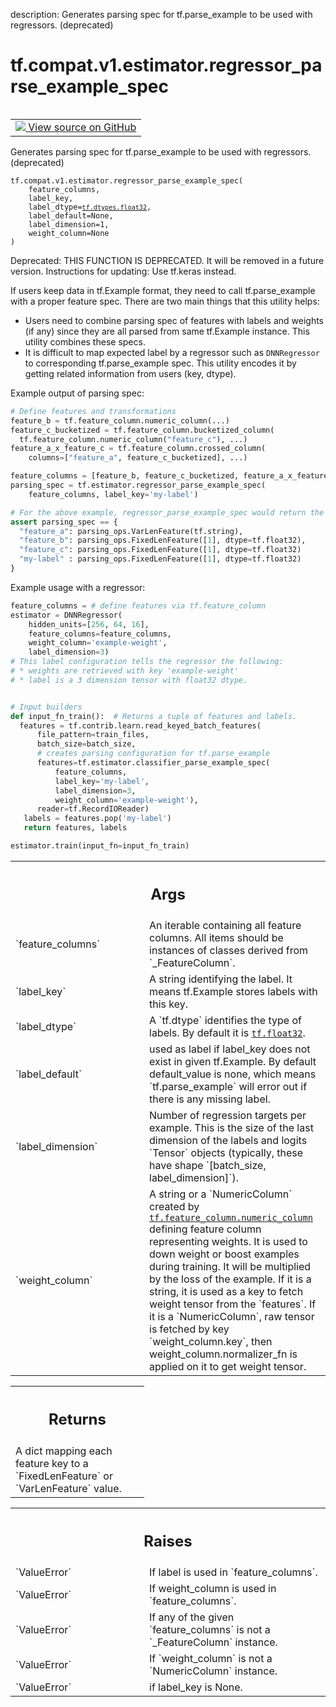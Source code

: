 description: Generates parsing spec for tf.parse_example to be used with regressors. (deprecated)

<div itemscope itemtype="http://developers.google.com/ReferenceObject">
<meta itemprop="name" content="tf.compat.v1.estimator.regressor_parse_example_spec" />
<meta itemprop="path" content="Stable" />
</div>

# tf.compat.v1.estimator.regressor_parse_example_spec

<!-- Insert buttons and diff -->

<table class="tfo-notebook-buttons tfo-api nocontent" align="left">
<td>
  <a target="_blank" href="https://github.com/tensorflow/estimator/tree/master/tensorflow_estimator/python/estimator/canned/parsing_utils.py#L334-L350">
    <img src="https://www.tensorflow.org/images/GitHub-Mark-32px.png" />
    View source on GitHub
  </a>
</td>
</table>



Generates parsing spec for tf.parse_example to be used with regressors. (deprecated)


<pre class="devsite-click-to-copy prettyprint lang-py tfo-signature-link">
<code>tf.compat.v1.estimator.regressor_parse_example_spec(
    feature_columns,
    label_key,
    label_dtype=<a href="../../../../tf/dtypes.md#float32"><code>tf.dtypes.float32</code></a>,
    label_default=None,
    label_dimension=1,
    weight_column=None
)
</code></pre>



<!-- Placeholder for "Used in" -->

Deprecated: THIS FUNCTION IS DEPRECATED. It will be removed in a future version.
Instructions for updating:
Use tf.keras instead.

If users keep data in tf.Example format, they need to call tf.parse_example
with a proper feature spec. There are two main things that this utility helps:

* Users need to combine parsing spec of features with labels and weights
  (if any) since they are all parsed from same tf.Example instance. This
  utility combines these specs.
* It is difficult to map expected label by a regressor such as `DNNRegressor`
  to corresponding tf.parse_example spec. This utility encodes it by getting
  related information from users (key, dtype).

Example output of parsing spec:

```python
# Define features and transformations
feature_b = tf.feature_column.numeric_column(...)
feature_c_bucketized = tf.feature_column.bucketized_column(
  tf.feature_column.numeric_column("feature_c"), ...)
feature_a_x_feature_c = tf.feature_column.crossed_column(
    columns=["feature_a", feature_c_bucketized], ...)

feature_columns = [feature_b, feature_c_bucketized, feature_a_x_feature_c]
parsing_spec = tf.estimator.regressor_parse_example_spec(
    feature_columns, label_key='my-label')

# For the above example, regressor_parse_example_spec would return the dict:
assert parsing_spec == {
  "feature_a": parsing_ops.VarLenFeature(tf.string),
  "feature_b": parsing_ops.FixedLenFeature([1], dtype=tf.float32),
  "feature_c": parsing_ops.FixedLenFeature([1], dtype=tf.float32)
  "my-label" : parsing_ops.FixedLenFeature([1], dtype=tf.float32)
}
```

Example usage with a regressor:

```python
feature_columns = # define features via tf.feature_column
estimator = DNNRegressor(
    hidden_units=[256, 64, 16],
    feature_columns=feature_columns,
    weight_column='example-weight',
    label_dimension=3)
# This label configuration tells the regressor the following:
# * weights are retrieved with key 'example-weight'
# * label is a 3 dimension tensor with float32 dtype.


# Input builders
def input_fn_train():  # Returns a tuple of features and labels.
  features = tf.contrib.learn.read_keyed_batch_features(
      file_pattern=train_files,
      batch_size=batch_size,
      # creates parsing configuration for tf.parse_example
      features=tf.estimator.classifier_parse_example_spec(
          feature_columns,
          label_key='my-label',
          label_dimension=3,
          weight_column='example-weight'),
      reader=tf.RecordIOReader)
   labels = features.pop('my-label')
   return features, labels

estimator.train(input_fn=input_fn_train)
```

<!-- Tabular view -->
 <table class="responsive fixed orange">
<colgroup><col width="214px"><col></colgroup>
<tr><th colspan="2"><h2 class="add-link">Args</h2></th></tr>

<tr>
<td>
`feature_columns`<a id="feature_columns"></a>
</td>
<td>
An iterable containing all feature columns. All items
should be instances of classes derived from `_FeatureColumn`.
</td>
</tr><tr>
<td>
`label_key`<a id="label_key"></a>
</td>
<td>
A string identifying the label. It means tf.Example stores labels
with this key.
</td>
</tr><tr>
<td>
`label_dtype`<a id="label_dtype"></a>
</td>
<td>
A `tf.dtype` identifies the type of labels. By default it is
<a href="../../../../tf.md#float32"><code>tf.float32</code></a>.
</td>
</tr><tr>
<td>
`label_default`<a id="label_default"></a>
</td>
<td>
used as label if label_key does not exist in given
tf.Example. By default default_value is none, which means
`tf.parse_example` will error out if there is any missing label.
</td>
</tr><tr>
<td>
`label_dimension`<a id="label_dimension"></a>
</td>
<td>
Number of regression targets per example. This is the size
of the last dimension of the labels and logits `Tensor` objects
(typically, these have shape `[batch_size, label_dimension]`).
</td>
</tr><tr>
<td>
`weight_column`<a id="weight_column"></a>
</td>
<td>
A string or a `NumericColumn` created by
<a href="../../../../tf/feature_column/numeric_column.md"><code>tf.feature_column.numeric_column</code></a> defining feature column representing
weights. It is used to down weight or boost examples during training. It
will be multiplied by the loss of the example. If it is a string, it is
used as a key to fetch weight tensor from the `features`. If it is a
`NumericColumn`, raw tensor is fetched by key `weight_column.key`, then
weight_column.normalizer_fn is applied on it to get weight tensor.
</td>
</tr>
</table>



<!-- Tabular view -->
 <table class="responsive fixed orange">
<colgroup><col width="214px"><col></colgroup>
<tr><th colspan="2"><h2 class="add-link">Returns</h2></th></tr>
<tr class="alt">
<td colspan="2">
A dict mapping each feature key to a `FixedLenFeature` or `VarLenFeature`
value.
</td>
</tr>

</table>



<!-- Tabular view -->
 <table class="responsive fixed orange">
<colgroup><col width="214px"><col></colgroup>
<tr><th colspan="2"><h2 class="add-link">Raises</h2></th></tr>

<tr>
<td>
`ValueError`<a id="ValueError"></a>
</td>
<td>
If label is used in `feature_columns`.
</td>
</tr><tr>
<td>
`ValueError`<a id="ValueError"></a>
</td>
<td>
If weight_column is used in `feature_columns`.
</td>
</tr><tr>
<td>
`ValueError`<a id="ValueError"></a>
</td>
<td>
If any of the given `feature_columns` is not a `_FeatureColumn`
instance.
</td>
</tr><tr>
<td>
`ValueError`<a id="ValueError"></a>
</td>
<td>
If `weight_column` is not a `NumericColumn` instance.
</td>
</tr><tr>
<td>
`ValueError`<a id="ValueError"></a>
</td>
<td>
if label_key is None.
</td>
</tr>
</table>

